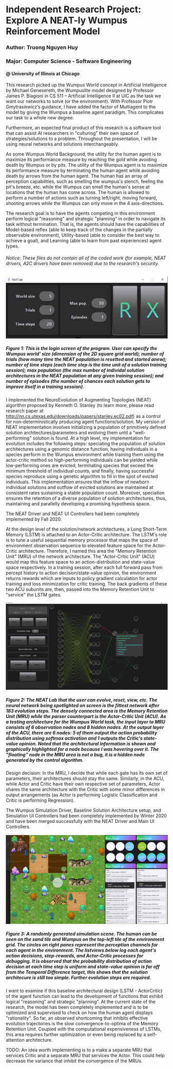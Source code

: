 # Independent Research Project: Explore A NEAT-ly Wumpus Reinforcement Model
### Author: Truong Nguyen Huy
### Major: Computer Science - Software Engineering
#### @ University of Illinois at Chicago


This research picked up the Wumpus World concept in Artificial Intelligence by Michael Genesereth, the Wumpuslite model designed by Professor James P. Biagioni in CS 511 – Artificial Intelligence II at UIC as the task we want our networks to solve (or the environment). With Professor Piotr Gmytrasiewicz’s guidance, I have added the factor of Multiagent to the model by giving the Wumpus a baseline agent paradigm. This complicates our task to a whole new degree.

Furthermore, an expected final product of this research is a software tool that can assist AI researchers in "culturing" their own space of strategies/solutions to a problem. 
Throughout the presentation, I will be using neural networks and solutions interchangeably.

As some Wumpus World Background, the utility for the human agent is to maximize its performance measure by reaching the gold while avoiding death by Wumpus or by pits. The utility of the Wumpus agent is to maximize its performance measure by terminating the human agent while avoiding death by arrows from the human agent. The human has an array of perception capabilities, such as smelling the wumpus's stench, feeling the pit's breeze, etc. while the Wumpus can smell the human's sense at locations that the human has come across. The human is allowed to perform a number of actions such as turning left/right, moving forward, shooting arrows while the Wumpus can only move in the 4 axis-directions.

The research goal is to have the agents competing in this environment perform logical "reasoning" and strategic "planning" in order to navigate its task without termination. That is, the agents should have the capabilities of Model-based reflex (able to keep track of the changes in the partially observable environment), Utility-based (able to consider the best way to achieve a goal), and Learning (able to learn from past experiences) agent types.

###### Notice: These files do not contain all of the coded work (for example, NEAT drivers, A2C drivers have been removed) due to the research's security.


![Login screen](src/main/resources/images/loginUI.PNG)

##### Figure 1: This is the login screen of the program. User can specify the Wumpus world' size (dimension of the 2D square grid world); number of trials (how many time the NEAT population is resetted and started anew); number of time steps (each time step is the time unit of a solution training session); max population (the max number of individal solution architectures in the NEAT population at any given training session); and number of episodes (the number of chances each solution gets to improve itself in a training session). 


I implemented the NeuroEvolution of Augmenting Topologies (NEAT) algorithm proposed by Kenneth O. Stanley (to learn more, please read research paper at http://nn.cs.utexas.edu/downloads/papers/stanley.ec02.pdf) as a control for non-deterministically producing agent functions/solution. My version of NEAT implementation involves initializing a population of primitively defined solution architectures/parameters and evolving them until a "well-performing" solution is found. At a high level, my implementation for evolution includes the following steps: speciating the population of solution architectures using a genomic distance function, having individuals in a species perform in the Wumpus environment while training them using the actor-critic method so high-performing individuals can be yielded while low-performing ones are evicted, terminating species that exceed the minimum threshold of individual counts, and finally, having successful species reproduce using a genetic algorithm to fill in the spot of evicted individuals. This implementation ensures that the inflow of newborn individual solutions and outflow of evicted solutions are maintained at consistent rates sustaining a stable population count. Moreover, speciation ensures the retention of a diverse population of solution architectures, thus, maintaining and parallelly developing a promising hypothesis space.

The NEAT Driver and NEAT UI Controllers had been completely implemented by Fall 2020.

At the design level of the solution/network architectures, a Long Short-Term Memory (LSTM) is attached to an Actor-Critic architecture. The LSTM's role is to tune a useful sequential memory processor that maps the space of environment observation sequence to elevated feature space for the Actor-Critic architecture. Therefore, I named this area the "Memory Retention Unit" (MRU) of the network architecture. The "Actor-Critic Unit" (ACU) would map this feature space to an action-distribution and state-value space respectively. In a training session, after each full forward pass from percept history to action decision/state-value opinion, the environment returns rewards which are inputs to policy gradient calculation for actor training and loss minimization for critic training. The back gradients of these two ACU subunits are, then, passed into the Memory Retention Unit to "service" the LSTM gates.

![NEAT Lab scene](src/main/resources/images/labUI.PNG)

##### Figure 2: The NEAT Lab that the user can evolve, reset, view, etc. The neural network being spotlighted on screen is the fittest network after 183 evolution steps. The densely connected area is the Memory Retention Unit (MRU) while the parser counterpart is the Actor-Critic Unit (ACU). As a testing architecture for the Wumpus World task, the input layer to MRU consists of 6 observation nodes and 8 hidden nodes. At the output layer of the ACU, there are  6 nodes: 5 of them output the action probability distribution using softmax activation and 1 outputs the Critic's state-value opinion. Noted that the architectural information is shown and graphically highlighted for a node because I was hovering over it. The "floating" node in the MRU area is not a bug, it is a hidden node generated by the control algorithm.

Design decision: In the MRU, I decide that while each gate has its own set of parameters, their architectures should stay the same. Similarly, in the ACU, while Actor and Critic have their own respective set of parameters, Actor shares the same architecture with the Critic with some minor differences in output arrangements (as Actor is performing Logistic Classification and Critic is performing Regression).

The Wumpus Simulation Driver, Baseline Solution Architecture setup, and Simulation UI Controllers had been completely implemented by Winter 2020 and have been merged successfully with the NEAT Driver and Main UI Controllers.

![Simulation scene](src/main/resources/images/simUI.PNG)

##### Figure 3: A randomly generated simulation scene. The human can be seen on the sand tile and Wumpus on the top-left tile of the environment grid. The circles on right panes represent the perception channels for each agent in the environment. The listviews below log each agent's action decisions, step-rewards, and Actor-Critic processes for debugging. It is observed that the probability distribution of action decision at each time step is uniform and state-value opinion is far off from the Temporal Difference target, this shows that the solution architecure is still too simple. Further evolution steps are required. 

I want to examine if this baseline architectural design (LSTM - ActorCritic) of the agent function can lead to the development of functions that exhibit logical "reasoning" and strategic "planning". At the current state of the research, the model has been completely implemented and is to be optimized and supervised to check on how the human agent displays "rationality". So far, an observed shortcoming that inhibits effective evolution trajectories is the slow convergence-to-optima of the Memory Retention Unit. Coupled with the computational expensiveness of LSTMs, this area requires further optimization or even being replaced by a self-attention architecture.

TODO: An idea worth implementing is to a make a separate MRU that services Critic and a separate MRU that services the Actor. This could help decrease the variance that inhibit the convergence of the MRUs.
